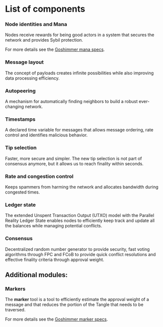 # List of components

### Node identities and Mana

Nodes receive rewards for being good actors in a system that secures the network and provides Sybil protection. 

For more details see the [Goshimmer mana specs](./mana.md).

### Message layout

The concept of payloads creates infinite possibilities while also improving data processing efficiency. 

### Autopeering

A mechanism for automatically finding neighbors to build a robust ever-changing network.
 
### Timestamps

A declared time variable for messages that allows message ordering, rate control and identifies malicious behavior. 

### Tip selection

Faster, more secure and simpler. The new tip selection is not part of consensus anymore, but it allows us to reach finality within seconds.

### Rate and congestion control

Keeps spammers from harming the network and allocates bandwidth during congested times. 

### Ledger state

The extended Unspent Transaction Output (UTXO) model with the Parallel Reality Ledger State enables nodes to efficiently keep track and update all the balances while managing potential conflicts.

### Consensus

Decentralized random number generator to provide security, fast voting algorithms through FPC and FCoB to provide quick conflict resolutions and effective finality criteria through approval weight. 


## Additional modules:

### Markers

The **marker** tool is a tool to efficiently estimate the approval weight of a message and that reduces the portion of the Tangle that needs to be traversed.

For more details see the [Goshimmer marker specs](./markers.md).
